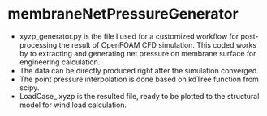 # membraneNetPressureGenerator

- xyzp_generator.py is the file I used for a customized workflow for post-processing the result of OpenFOAM CFD simulation. This coded works by to extracting and generating net pressure on membrane surface for engineering calculation.
- The data can be directly produced right after the simulation converged.
- The point pressure interpolation is done based on kdTree function from scipy.
- LoadCase_.xyzp is the resulted file, ready to be plotted to the structural model for wind load calculation.
